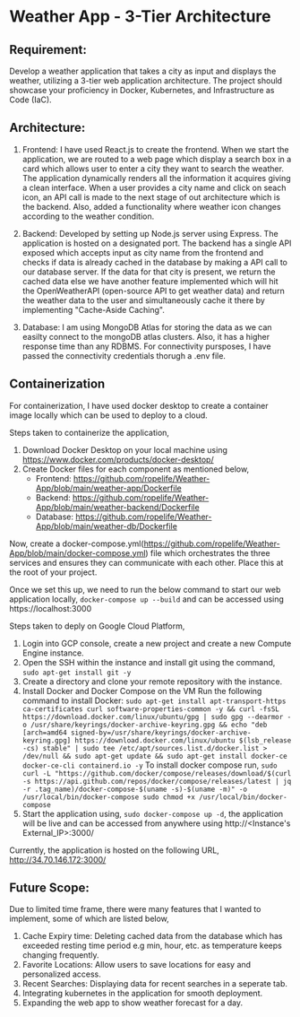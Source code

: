 # Weather App - 3-Tier Architecture

## Requirement: 
Develop a weather application that takes a city as input and displays the weather, utilizing a 3-tier web application architecture. The project should showcase your proficiency in Docker, Kubernetes, and Infrastructure as Code (IaC).

## Architecture:

1) Frontend: I have used React.js to create the frontend. When we start the application, we are routed to a web page which display a search box in a card which allows user to enter a city they want to search the weather.
The application dynamically renders all the information it acquires giving a clean interface.
When a user provides a city name and click on seach icon, an API call is made to the next stage of out architecture which is the backend. Also, added a functionality where weather icon changes according to the weather condition. 

2) Backend: Developed by setting up Node.js server using Express. The application is hosted on a designated port. The backend has a single API exposed which accepts input as city name from the frontend and checks if data is already cached in the database by making a API call to our database server. If the data for that city is present, we return the cached data else we have another feature implemented which will hit the OpenWeatherAPI (open-source API to get weather data) and return the weather data to the user and simultaneously cache it there by implementing "Cache-Aside Caching".

3) Database: I am using MongoDB Atlas for storing the data as we can easilty connect to the mongoDB atlas clusters. Also, it has a higher response time than any RDBMS. For connectivity pursposes, I have passed the connectivity credentials thorugh a .env file.

## Containerization

For containerization, I have used docker desktop to create a container image locally which can be used to deploy to a cloud. 

Steps taken to containerize the application,
1) Download Docker Desktop on your local machine using https://www.docker.com/products/docker-desktop/
2) Create Docker files for each component as mentioned below,
   - Frontend: https://github.com/ropelife/Weather-App/blob/main/weather-app/Dockerfile
   - Backend: https://github.com/ropelife/Weather-App/blob/main/weather-backend/Dockerfile
   - Database: https://github.com/ropelife/Weather-App/blob/main/weather-db/Dockerfile

Now, create a docker-compose.yml(https://github.com/ropelife/Weather-App/blob/main/docker-compose.yml) file which orchestrates the three services and ensures they can communicate with each other. Place this at the root of your project.

Once we set this up, we need to run the below command to start our web application locally,
`docker-compose up --build` and can be accessed using https://localhost:3000

Steps taken to deply on Google Cloud Platform,
1) Login into GCP console, create a new project and create a new Compute Engine instance.
2) Open the SSH within the instance and install git using the command, `sudo apt-get install git -y`
3) Create a directory and clone your remote repository with the instance.
4) Install Docker and Docker Compose on the VM
    Run the following command to install Docker: `sudo apt-get install apt-transport-https ca-certificates curl software-properties-common -y && curl -fsSL https://download.docker.com/linux/ubuntu/gpg | sudo gpg --dearmor -o /usr/share/keyrings/docker-archive-keyring.gpg && echo "deb [arch=amd64 signed-by=/usr/share/keyrings/docker-archive-keyring.gpg] https://download.docker.com/linux/ubuntu $(lsb_release -cs) stable" | sudo tee /etc/apt/sources.list.d/docker.list > /dev/null && sudo apt-get update && sudo apt-get install docker-ce docker-ce-cli containerd.io -y`
   To install docker compose run, `sudo curl -L "https://github.com/docker/compose/releases/download/$(curl -s https://api.github.com/repos/docker/compose/releases/latest | jq -r .tag_name)/docker-compose-$(uname -s)-$(uname -m)" -o /usr/local/bin/docker-compose
sudo chmod +x /usr/local/bin/docker-compose`
5) Start the application using, `sudo docker-compose up -d`, the application will be live and can be accessed from anywhere using http://<Instance's External_IP>:3000/

Currently, the application is hosted on the following URL, http://34.70.146.172:3000/ 

## Future Scope:
Due to limited time frame, there were many features that I wanted to implement, some of which are listed below,

1) Cache Expiry time: Deleting cached data from the database which has exceeded resting time period e.g min, hour, etc. as temperature keeps changing frequently.
2) Favorite Locations: Allow users to save locations for easy and personalized access.
3) Recent Searches: Displaying data for recent searches in a seperate tab.
4) Integrating kubernetes in the application for smooth deployment.
5) Expanding the web app to show weather forecast for a day.













